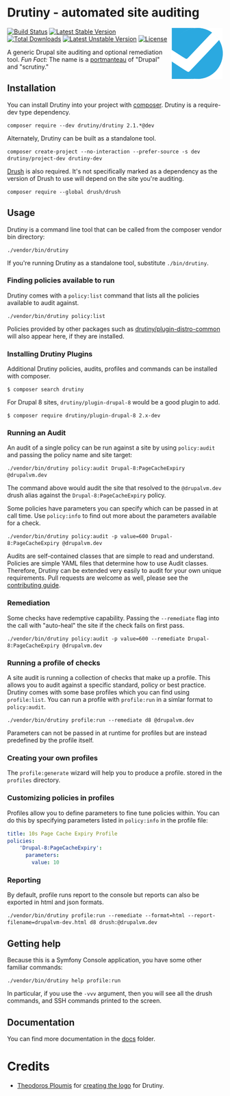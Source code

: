# Drutiny - automated site auditing

<img src="https://github.com/drutiny/drutiny/raw/2.2.x/assets/logo.png" alt="Drutiny logo" align="right"/>

[![Build Status](https://travis-ci.org/drutiny/drutiny.svg?branch=2.2.x)](https://travis-ci.org/drutiny/drutiny)
[![Latest Stable Version](https://poser.pugx.org/drutiny/drutiny/v/stable)](https://packagist.org/drutiny/drutiny)
[![Total Downloads](https://poser.pugx.org/drutiny/drutiny/downloads)](https://packagist.org/drutiny/drutiny)
[![Latest Unstable Version](https://poser.pugx.org/drutiny/drutiny/v/unstable)](https://packagist.org/drutiny/drutiny)
[![License](https://poser.pugx.org/drutiny/drutiny/license)](https://packagist.org/drutiny/drutiny)

A generic Drupal site auditing and optional remediation tool. _Fun Fact:_ The name is a [portmanteau](https://en.wikipedia.org/wiki/Portmanteau) of "Drupal" and "scrutiny."


## Installation

You can install Drutiny into your project with [composer](https://getcomposer.org). Drutiny is a require-dev type dependency.

```
composer require --dev drutiny/drutiny 2.1.*@dev
```

Alternately, Drutiny can be built as a standalone tool.

```
composer create-project --no-interaction --prefer-source -s dev drutiny/project-dev drutiny-dev
```

[Drush](http://docs.drush.org/en/master/) is also required. It's not specifically marked as a dependency as the version of Drush to use will depend on the site you're auditing.

```
composer require --global drush/drush
```


## Usage

Drutiny is a command line tool that can be called from the composer vendor bin directory:

```
./vendor/bin/drutiny
```
If you're running Drutiny as a standalone tool, substitute `./bin/drutiny`.


### Finding policies available to run

Drutiny comes with a `policy:list` command that lists all the policies available to audit against.

```
./vendor/bin/drutiny policy:list
```

Policies provided by other packages such as [drutiny/plugin-distro-common](https://github.com/drutiny/plugin-distro-common) will also appear here, if they are installed.


### Installing Drutiny Plugins

Additional Drutiny policies, audits, profiles and commands can be installed with composer.

```
$ composer search drutiny
```

For Drupal 8 sites, `drutiny/plugin-drupal-8` would be a good plugin to add.

```
$ composer require drutiny/plugin-drupal-8 2.x-dev
```

### Running an Audit

An audit of a single policy can be run against a site by using `policy:audit` and passing the policy name and site target:

```
./vendor/bin/drutiny policy:audit Drupal-8:PageCacheExpiry @drupalvm.dev
```

The command above would audit the site that resolved to the `@drupalvm.dev` drush alias against the `Drupal-8:PageCacheExpiry` policy.

Some policies have parameters you can specify which can be passed in at call time. Use `policy:info` to find out more about the parameters available for a check.

```
./vendor/bin/drutiny policy:audit -p value=600 Drupal-8:PageCacheExpiry @drupalvm.dev
```

Audits are self-contained classes that are simple to read and understand. Policies are simple YAML files that determine how to use Audit classes. Therefore, Drutiny can be extended very easily to audit for your own unique requirements. Pull requests are welcome as well, please see the [contributing guide](https://drutiny.github.io/2.2.x/CONTRIBUTING/).

### Remediation
Some checks have redemptive capability. Passing the `--remediate` flag into the call with "auto-heal" the site if the check fails on first pass.

```
./vendor/bin/drutiny policy:audit -p value=600 --remediate Drupal-8:PageCacheExpiry @drupalvm.dev
```

### Running a profile of checks

A site audit is running a collection of checks that make up a profile. This allows you to audit against a specific standard, policy or best practice. Drutiny comes with some base profiles which you can find using `profile:list`. You can run a profile with `profile:run` in a simlar format to `policy:audit`.

```
./vendor/bin/drutiny profile:run --remediate d8 @drupalvm.dev
```

Parameters can not be passed in at runtime for profiles but are instead predefined by the profile itself.

### Creating your own profiles
The `profile:generate` wizard will help you to produce a profile. stored in the `profiles` directory.

### Customizing policies in profiles
Profiles allow you to define parameters to fine tune policies within. You can do this by specifying parameters listed in `policy:info` in the profile file:

```yaml
title: 10s Page Cache Expiry Profile
policies:
    'Drupal-8:PageCacheExpiry':
      parameters:
        value: 10
```

### Reporting

By default, profile runs report to the console but reports can also be exported in html and json formats.

```
./vendor/bin/drutiny profile:run --remediate --format=html --report-filename=drupalvm-dev.html d8 drush:@drupalvm.dev
```


## Getting help

Because this is a Symfony Console application, you have some other familiar commands:

```
./vendor/bin/drutiny help profile:run
```

In particular, if you use the `-vvv` argument, then you will see all the drush commands, and SSH commands printed to the screen.


## Documentation

You can find more documentation in the [docs](https://drutiny.github.io/) folder.


# Credits

* [Theodoros Ploumis](https://github.com/theodorosploumis) for [creating the logo](https://github.com/drutiny/drutiny/issues/79) for Drutiny.
